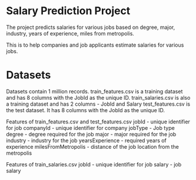 # Salary Prediction Project
The project predicts salaries for various jobs based on degree, major, industry, years of experience, miles from metropolis.

This is to help companies and job applicants estimate salaries for various jobs.

# Datasets
Datasets contain 1 million records.
train_features.csv is a training dataset and has 8 columns with the JobId as the unique ID.
train_salaries.csv is also a training dataset and has 2 columns - JobId and Salary
test_features.csv is the test dataset. It has 8 columns with the JobId as the unique ID.

Features of train_features.csv and test_features.csv
jobId - unique identifier for job
companyId  - unique identifier for company
jobType  - Job type
degree  - degree required for the job
major  - major required for the job
industry - industry for the job
yearsExperience - required years of experience
milesFromMetropolis - distance of the job location from the metropolis 

Features of train_salaries.csv
jobId - unique identifier for job
salary - job salary